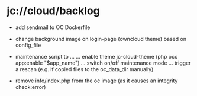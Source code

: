 # jc://cloud/backlog

* add sendmail to OC Dockerfile
* change background image on login-page (owncloud theme) based on config_file
* maintenance script to ...
  ... enable theme jc-cloud-theme (php occ app:enable "$app_name")
  ... switch on/off maintenance mode
  ... trigger a rescan (e.g. if copied files to the oc_data_dir manually)
  
* remove info/index.php from the oc image (as it causes an integrity check:error)
